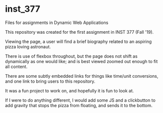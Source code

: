 # inst_377
Files for assignments in Dynamic Web Applications

This repository was created for the first assignment in INST 377 (Fall '19).

Viewing the page, a user will find a brief biography related to an aspiring
pizza loving astronaut. 

There is use of flexbox throughout, but the page does not shift as dynamically
as one would like; and is best viewed zoomed out enough to fit all content. 

There are some subtly embedded links for things like time/unit conversions, and 
one link to bring users to this repository.

It was a fun project to work on, and hopefully it is fun to look at.

If I were to do anything different, I would add some JS and a clickbutton
to add gravity that stops the pizza from floating, and sends it to the bottom.
